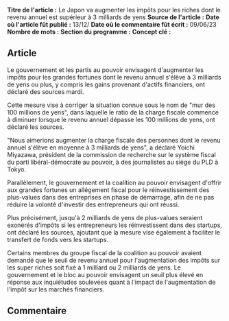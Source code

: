 **Titre de l'article :** Le Japon va augmenter les impôts pour les riches dont le revenu annuel est supérieur à 3 milliards de yens
**Source de l'article :**
**Date où l'article fût publié :** 13/12/
**Date où le commentaire fût écrit :** 09/06/23
**Nombre de mots :**
**Section du programme :**
**Concept clé :**

## Article
Le gouvernement et les partis au pouvoir envisagent d'augmenter les impôts pour les grandes fortunes dont le revenu annuel s'élève à 3 milliards de yens ou plus, y compris les gains provenant d'actifs financiers, ont déclaré des sources mardi.

Cette mesure vise à corriger la situation connue sous le nom de "mur des 100 millions de yens", dans laquelle le ratio de la charge fiscale commence à diminuer lorsque le revenu annuel dépasse les 100 millions de yens, ont déclaré les sources.

"Nous aimerions augmenter la charge fiscale des personnes dont le revenu annuel s'élève en moyenne à 3 milliards de yens", a déclaré Yoichi Miyazawa, président de la commission de recherche sur le système fiscal du parti libéral-démocrate au pouvoir, à des journalistes au siège du PLD à Tokyo.

Parallèlement, le gouvernement et la coalition au pouvoir envisagent d'offrir aux grandes fortunes un allégement fiscal pour le réinvestissement des plus-values dans des entreprises en phase de démarrage, afin de ne pas réduire la volonté d'investir des entrepreneurs qui ont réussi.

Plus précisément, jusqu'à 2 milliards de yens de plus-values seraient exonérés d'impôts si les entrepreneurs les réinvestissent dans des startups, ont déclaré les sources, ajoutant que la mesure vise également à faciliter le transfert de fonds vers les startups.

Certains membres du groupe fiscal de la coalition au pouvoir avaient demandé que le seuil de revenu annuel pour l'augmentation des impôts sur les super riches soit fixé à 1 milliard ou 2 milliards de yens. Le gouvernement et le bloc au pouvoir envisagent un seuil plus élevé en réponse aux inquiétudes soulevées quant à l'impact de l'augmentation de l'impôt sur les marchés financiers.

## Commentaire